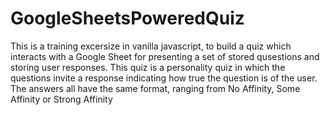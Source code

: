 # GoogleSheetsPoweredQuiz
This is a training excersize in vanilla javascript, to build a quiz which interacts with a Google Sheet for presenting a set of stored qusestions and storing user responses.
This quiz is a personality quiz in which the questions invite a response indicating how true the question is of the user.  
The answers all have the same format, ranging from No Affinity, Some Affinity or Strong Affinity
